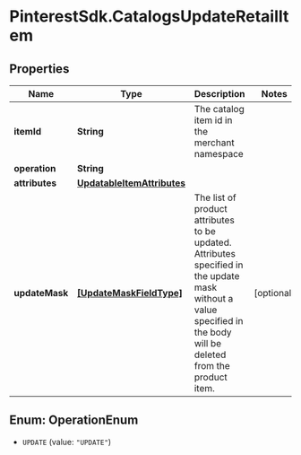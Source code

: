 # PinterestSdk.CatalogsUpdateRetailItem

## Properties

Name | Type | Description | Notes
------------ | ------------- | ------------- | -------------
**itemId** | **String** | The catalog item id in the merchant namespace | 
**operation** | **String** |  | 
**attributes** | [**UpdatableItemAttributes**](UpdatableItemAttributes.md) |  | 
**updateMask** | [**[UpdateMaskFieldType]**](UpdateMaskFieldType.md) | The list of product attributes to be updated. Attributes specified in the update mask without a value specified in the body will be deleted from the product item. | [optional] 



## Enum: OperationEnum


* `UPDATE` (value: `"UPDATE"`)




